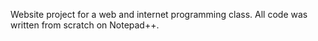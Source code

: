 Website project for a web and internet programming class. All code was written from scratch on Notepad++.
